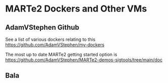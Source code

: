 # MARTe2 Dockers and Other VMs

## AdamVStephen Github

See a list of various dockers relating to this https://github.com/AdamVStephen/my-dockers

The most up to date MARTe2 getting started option is https://github.com/AdamVStephen/MARTe2-demos-sigtools/tree/main/doc

## Bala
